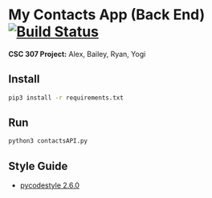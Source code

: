 # My Contacts App (Back End) [![Build Status](https://travis-ci.org/CSC-307-My-Contacts/my-contacts-backend.svg?branch=develop)](https://travis-ci.org/CSC-307-My-Contacts/my-contacts)

__CSC 307 Project:__ Alex, Bailey, Ryan, Yogi


## Install
```bash
pip3 install -r requirements.txt
```

## Run
```python
python3 contactsAPI.py
```

## Style Guide

* [pycodestyle 2.6.0](https://pypi.org/project/pycodestyle/)
